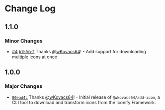 # Change Log

## 1.1.0

### Minor Changes

- [#4](https://github.com/wKovacs64/add-icon/pull/4) [`b1b0fc2`](https://github.com/wKovacs64/add-icon/commit/b1b0fc2e8304e79c1c51845f3579546bb3cfc0b0) Thanks [@wKovacs64](https://github.com/wKovacs64)! - Add support for downloading multiple icons at once

## 1.0.0

### Major Changes

- [`00ead4c`](https://github.com/wKovacs64/add-icon/commit/00ead4c5212856c76aecd03063c3b9cf87bc1f43) Thanks [@wKovacs64](https://github.com/wKovacs64)! - Initial release of `@wkovacs64/add-icon`, a CLI tool to download and transform icons from the Iconify Framework.
